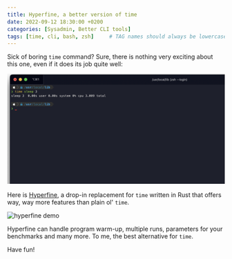 ```yaml
---
title: Hyperfine, a better version of time
date: 2022-09-12 18:30:00 +0200
categories: [Sysadmin, Better CLI tools]
tags: [time, cli, bash, zsh]     # TAG names should always be lowercase
---
```


Sick of boring `time` command? Sure, there is nothing very exciting about this one, even if it does its job quite well:

![time](/assets/img/posts/2022-09-12-Hyperfine/time.png)

Here is [Hyperfine](https://github.com/sharkdp/hyperfine), a drop-in replacement for `time` written in Rust that offers way, way more features than plain ol' `time`.

![hyperfine demo](https://camo.githubusercontent.com/88a0cb35f42e02e28b0433d4b5e0029e52e723d8feb8df753e1ed06a5161db56/68747470733a2f2f692e696d6775722e636f6d2f7a31394f5978452e676966)

Hyperfine can handle program warm-up, multiple runs, parameters for your benchmarks and many more. To me, the best alternative for `time`.

Have fun!
